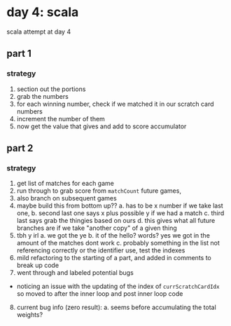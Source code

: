 # day 4: scala
  scala attempt at day 4
## part 1
### strategy
1. section out the portions
2. grab the numbers
3. for each winning number, check if we matched it in our scratch card numbers
4. increment the number of them
5. now get the value that gives and add to score accumulator

## part 2
### strategy
1. get list of matches for each game
2. run through to grab score from `matchCount` future games,
3. also branch on subsequent games
4. maybe build this from bottom up??
  a. has to be x number if we take last one, 
  b. second last one says x plus possible y if we had a match
  c. third last says grab the thingies based on ours
  d. this gives what all future branches are if we take "another copy" of a given thing
5. tbh y irl
  a. we got the ye
  b. it of the hello? words? yes we got in the amount of the matches dont work
  c. probably something in the list not referencing correctly or the identifier use, test the indexes
6. mild refactoring to the starting of a part, and added in comments to break up code
7. went through and labeled potential bugs
  * noticing an issue with the updating of the index of `currScratchCardIdx` so moved to after the inner loop and post inner loop code
8. current bug info (zero result):
  a. seems before accumulating the total weights?